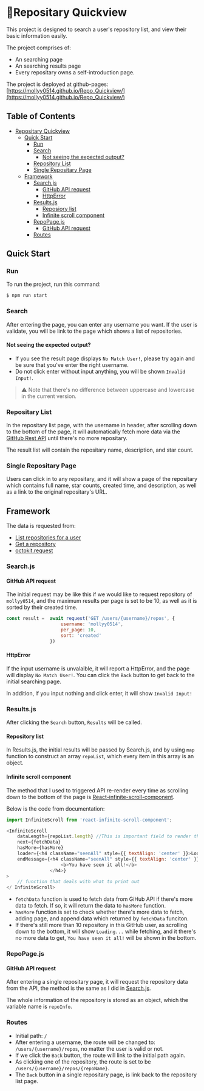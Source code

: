# :space_invader:Repositary Quickview

This project is designed to search a user's repository list, and view their basic information easily.

The project comprises of:

* An searching page
* An searching results page
* Every repositary owns a self-introduction page.

The project is deployed at github-pages: [https://mollyy0514.github.io/Repo_Quickview/](https://mollyy0514.github.io/Repo_Quickview/)

## Table of Contents
- [Repositary Quickview](#Repositary-Quickview)
    - [Quick Start](#Quick-Start)
      - [Run](#Run)
      - [Search](#Search)
        - [Not seeing the expected output?](#Not-seeing-the-expected-output?)
      - [Repository List](#Repository-List)
      - [Single Repositary Page](#Single-Repositary-Page)
    - [Framework](#Framework)
        - [Search.js](#Search.js)
            - [GitHub API request](#GitHub-API-request)
            - [HttpError](#HttpError)
        - [Results.js](#Results.js)
            - [Reposiory list](#Repository-List)
            - [Infinite scroll component](#Infinite-scroll-component)
        - [RepoPage.js](#RepoPage.js)
            - [GitHub API request](#GitHub-API-request)
        - [Routes](#Routes)

## Quick Start

### Run

To run the project, run this command:

```bash
$ npm run start
```

### Search

After entering the page, you can enter any username you want. If the user is validate, you will be link to the page which shows a list of repositories.

#### Not seeing the expected output?

- If you see the result page displays `No Match User!`, please try again and be sure that you've enter the right username.
- Do not click enter without input anything, you will be shown `Invalid Input!`.

> :warning: Note that there's no difference between uppercase and lowercase in the current version.

### Repositary List

In the repositary list page, with the username in header, after scrolling down to the bottom of the page, it will automatically fetch more data via the [GitHub Rest API](https://docs.github.com/en/rest) until there's no more repositary.

The result list will contain the repositary name, description, and star count.

### Single Repositary Page

Users can click in to any repositary, and it will show a page of the repositary which contains full name, star counts, created time, and description, as well as a link to the original repositary's URL.


## Framework

The data is requested from:

- [List repositories for a user](https://docs.github.com/en/rest/reference/repos#list-repositories-for-a-user)
- [Get a repository](https://docs.github.com/en/rest/reference/repos#get-a-repository)
- [octokit.request](https://github.com/octokit/request.js/)


### Search.js

#### GitHub API request
The initial request may be like this if we would like to request repository of  `mollyy0514`, and the maximum results per page is set to be 10, as well as it is sorted by their created time.

```javascript
const result =  await request('GET /users/{username}/repos', {
                    username: 'mollyy0514',
                    per_page: 10,
                    sort: 'created'
                })
```
#### HttpError
If the input username is unvalaible, it will report a HttpError, and the page will display `No Match User!`. You can click the `Back` button to get back to the initial searching page.

In addition, if you input nothing and click enter, it will show `Invalid Input!`

### Results.js

After clicking the `Search` button, `Results` will be called.

#### Repository list

In Results.js, the initial results will be passed by Search.js, and by using `map` function to construct an array `repoList`, which every item in this array is an object.

#### Infinite scroll component

The method that I used to triggered API re-render every time as scrolling down to the bottom of the page is
[React-infinite-scroll-component](https://www.npmjs.com/package/react-infinite-scroll-component).

Below is the code from documentation:
```javascript
import InfiniteScroll from 'react-infinite-scroll-component';

<InfiniteScroll
    dataLength={repoList.length} //This is important field to render the next data
    next={fetchData}
    hasMore={hasMore}
    loader={<h4 className="seenAll" style={{ textAlign: 'center' }}>Loading...</h4>}
    endMessage={<h4 className="seenAll" style={{ textAlign: 'center' }}>
                    <b>You have seen it all!</b>
                </h4>}
>
    // function that deals with what to print out
</ InfiniteScroll>
```

- `fetchData` function is used to fetch data from GiHub API if there's more data to fetch. If so, it will return the data to `hasMore` function.
- `hasMore` function is set to check whether there's more data to fetch, adding page, and append data which returned by `fetchData` funciton.
- If there's still more than 10 repository in this GitHub user, as scrolling down to the bottom, it will show `Loading...` while fetching, and it there's no more data to get, `You have seen it all!` will be shown in the bottom.

### RepoPage.js

#### GitHub API request

After entering a single repositary page, it will request the repository data from the API, the method is the same as I did in [Search.js](#Search.js).

The whole information of the repository is stored as an object, which the variable name is `repoInfo`.


### Routes
- Initial path: `/`
- After entering a username, the route will be changed to: `/users/{username}/repos`, no matter the user is valid or not.
- If we click the `Back` button, the route will link to the initial path again.
- As clicking one of the repository, the route is set to be `/users/{username}/repos/{repoName}`.
- The `Back` button in a single repositary page, is link back to the repository list page.
